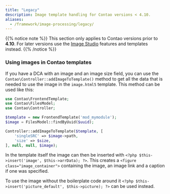 ```yaml
---
title: "Legacy"
description: Image template handling for Contao versions < 4.10.
aliases:
  - /framework/image-processing/legacy/
---
```


{{% notice note %}}
This section only applies to Contao versions prior to **4.10**. For later versions use the
[Image Studio](/framework/image-processing/image-studio/) features and templates instead.
{{% /notice %}}


### Using images in Contao templates

If you have a DCA with an image and an image size field, you can use the `Contao\Controller::addImageToTemplate()` method to get all the data that is needed to use the image in the `image.html5` template. This method can be used like this:

```php
use Contao\FrontendTemplate;
use Contao\FilesModel;
use Contao\Controller;

$template = new FrontendTemplate('mod_mymodule');
$image = FilesModel::findByUuid($uuid);

Controller::addImageToTemplate($template, [
    'singleSRC' => $image->path,
    'size' => $size,
], null, null, $image);
```

In the template itself the image can then be inserted with `<?php $this->insert('image', $this->arrData); ?>`. This creates a `<figure class="image_container">` containing the image, an image link and a caption if one was specified.

To use the image without the boilerplate code around it `<?php $this->insert('picture_default', $this->picture); ?>` can be used instead.
